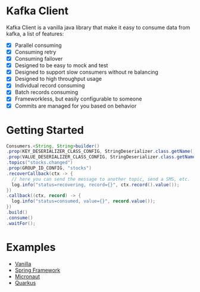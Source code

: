# Kafka Client

Kafka Client is a vanilla java library that make it easy to consume data from kafka,
 a list of features:

* [x] Parallel consuming
* [x] Consuming retry
* [x] Consuming failover
* [x] Designed to be easy to mock and test
* [x] Designed to support slow consumers without re balancing
* [x] Designed to high throughput usage
* [x] Individual record consuming
* [x] Batch records consuming
* [x] Frameworkless, but easily configurable to someone
* [x] Commits are managed for you based on behavior

# Getting Started

```java
Consumers.<String, String>builder()
.prop(KEY_DESERIALIZER_CLASS_CONFIG, StringDeserializer.class.getName())
.prop(VALUE_DESERIALIZER_CLASS_CONFIG, StringDeserializer.class.getName())
.topics("stocks.changed")
.prop(GROUP_ID_CONFIG, "stocks")
.recoverCallback(ctx -> {
  // here you can send the message to another topic, send a SMS, etc.
  log.info("status=recovering, record={}", ctx.record().value());
})
.callback((ctx, record) -> {
  log.info("status=consumed, value={}", record.value());
})
.build()
.consume()
.waitFor();
```

# Examples
* [Vanilla][1]
* [Spring Framework][1]
* [Micronaut][1]
* [Quarkus][1]

[1]: 1
